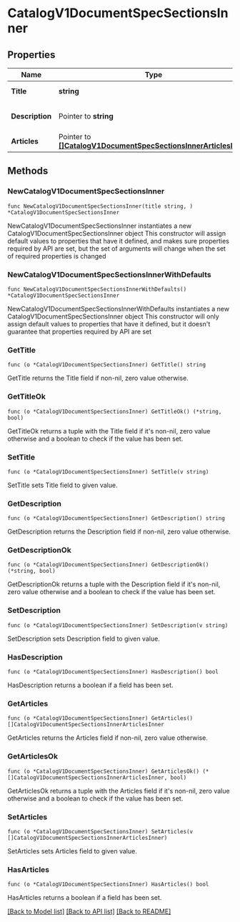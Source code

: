 # CatalogV1DocumentSpecSectionsInner

## Properties

Name | Type | Description | Notes
------------ | ------------- | ------------- | -------------
**Title** | **string** | Title for the section. | 
**Description** | Pointer to **string** | Description for the section. | [optional] 
**Articles** | Pointer to [**[]CatalogV1DocumentSpecSectionsInnerArticlesInner**](CatalogV1DocumentSpecSectionsInnerArticlesInner.md) | Section articles. | [optional] 

## Methods

### NewCatalogV1DocumentSpecSectionsInner

`func NewCatalogV1DocumentSpecSectionsInner(title string, ) *CatalogV1DocumentSpecSectionsInner`

NewCatalogV1DocumentSpecSectionsInner instantiates a new CatalogV1DocumentSpecSectionsInner object
This constructor will assign default values to properties that have it defined,
and makes sure properties required by API are set, but the set of arguments
will change when the set of required properties is changed

### NewCatalogV1DocumentSpecSectionsInnerWithDefaults

`func NewCatalogV1DocumentSpecSectionsInnerWithDefaults() *CatalogV1DocumentSpecSectionsInner`

NewCatalogV1DocumentSpecSectionsInnerWithDefaults instantiates a new CatalogV1DocumentSpecSectionsInner object
This constructor will only assign default values to properties that have it defined,
but it doesn't guarantee that properties required by API are set

### GetTitle

`func (o *CatalogV1DocumentSpecSectionsInner) GetTitle() string`

GetTitle returns the Title field if non-nil, zero value otherwise.

### GetTitleOk

`func (o *CatalogV1DocumentSpecSectionsInner) GetTitleOk() (*string, bool)`

GetTitleOk returns a tuple with the Title field if it's non-nil, zero value otherwise
and a boolean to check if the value has been set.

### SetTitle

`func (o *CatalogV1DocumentSpecSectionsInner) SetTitle(v string)`

SetTitle sets Title field to given value.


### GetDescription

`func (o *CatalogV1DocumentSpecSectionsInner) GetDescription() string`

GetDescription returns the Description field if non-nil, zero value otherwise.

### GetDescriptionOk

`func (o *CatalogV1DocumentSpecSectionsInner) GetDescriptionOk() (*string, bool)`

GetDescriptionOk returns a tuple with the Description field if it's non-nil, zero value otherwise
and a boolean to check if the value has been set.

### SetDescription

`func (o *CatalogV1DocumentSpecSectionsInner) SetDescription(v string)`

SetDescription sets Description field to given value.

### HasDescription

`func (o *CatalogV1DocumentSpecSectionsInner) HasDescription() bool`

HasDescription returns a boolean if a field has been set.

### GetArticles

`func (o *CatalogV1DocumentSpecSectionsInner) GetArticles() []CatalogV1DocumentSpecSectionsInnerArticlesInner`

GetArticles returns the Articles field if non-nil, zero value otherwise.

### GetArticlesOk

`func (o *CatalogV1DocumentSpecSectionsInner) GetArticlesOk() (*[]CatalogV1DocumentSpecSectionsInnerArticlesInner, bool)`

GetArticlesOk returns a tuple with the Articles field if it's non-nil, zero value otherwise
and a boolean to check if the value has been set.

### SetArticles

`func (o *CatalogV1DocumentSpecSectionsInner) SetArticles(v []CatalogV1DocumentSpecSectionsInnerArticlesInner)`

SetArticles sets Articles field to given value.

### HasArticles

`func (o *CatalogV1DocumentSpecSectionsInner) HasArticles() bool`

HasArticles returns a boolean if a field has been set.


[[Back to Model list]](../README.md#documentation-for-models) [[Back to API list]](../README.md#documentation-for-api-endpoints) [[Back to README]](../README.md)


